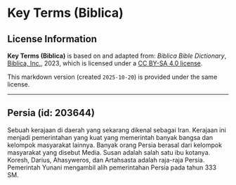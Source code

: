 # Key Terms (Biblica)

## License Information

**Key Terms (Biblica)** is based on and adapted from: _Biblica Bible Dictionary_, [Biblica, Inc.](https://www.biblica.com/), 2023, which is licensed under a [CC BY-SA 4.0 license](https://creativecommons.org/licenses/by-sa/4.0/legalcode.en).

This markdown version (created `2025-10-20`) is provided under the same license.



--------------------------------

## Persia (id: 203644)

Sebuah kerajaan di daerah yang sekarang dikenal sebagai Iran. Kerajaan ini menjadi pemerintahan yang kuat yang memerintah banyak bangsa dan kelompok masyarakat lainnya. Banyak orang Persia berasal dari kelompok masyarakat yang disebut Media. Susan adalah salah satu ibu kotanya. Koresh, Darius, Ahasyweros, dan Artahsasta adalah raja\-raja Persia. Pemerintah Yunani mengambil alih pemerintahan Persia pada tahun 333 SM.


